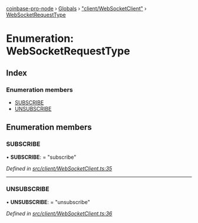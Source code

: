 [coinbase-pro-node](../README.md) › [Globals](../globals.md) › ["client/WebSocketClient"](../modules/_client_websocketclient_.md) › [WebSocketRequestType](_client_websocketclient_.websocketrequesttype.md)

# Enumeration: WebSocketRequestType

## Index

### Enumeration members

- [SUBSCRIBE](_client_websocketclient_.websocketrequesttype.md#subscribe)
- [UNSUBSCRIBE](_client_websocketclient_.websocketrequesttype.md#unsubscribe)

## Enumeration members

### SUBSCRIBE

• **SUBSCRIBE**: = "subscribe"

_Defined in [src/client/WebSocketClient.ts:35](https://github.com/bennyn/coinbase-pro-node/blob/c83e588/src/client/WebSocketClient.ts#L35)_

---

### UNSUBSCRIBE

• **UNSUBSCRIBE**: = "unsubscribe"

_Defined in [src/client/WebSocketClient.ts:36](https://github.com/bennyn/coinbase-pro-node/blob/c83e588/src/client/WebSocketClient.ts#L36)_
